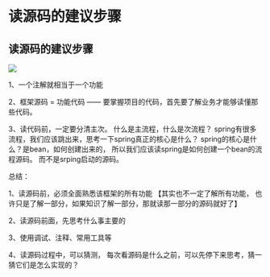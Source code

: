 # 读源码的建议步骤

## 读源码的建议步骤

![](https://hly-tech.gitbook.io/\~gitbook/image?url=https%3A%2F%2F1291612670-files.gitbook.io%2F%7E%2Ffiles%2Fv0%2Fb%2Fgitbook-x-prod.appspot.com%2Fo%2Fspaces%252FopkG77SH5ENkgZnfvu7l%252Fuploads%252F4Qfs7f3ky5UTyFHJKJqy%252Fimage.png%3Falt%3Dmedia%26token%3D32934357-6f1e-4aa1-bc74-9c98960f2589\&width=768\&dpr=4\&quality=100\&sign=a4c72464\&sv=1)

1、一个注解就相当于一个功能

2、框架源码 = 功能代码 —— 要掌握项目的代码，首先要了解业务才能够读懂那些代码。

3、读代码前，一定要分清主次。 什么是主流程，什么是次流程？ spring有很多流程，我们应该跳出来，思考一下spring真正的核心是什么？ spring的核心是什么？是bean，如何创建出来的， 所以我们应该读spring是如何创建一个bean的流程源码。 而不是srping启动的源码。

总结：

1、读源码前，必须全面熟悉该框架的所有功能 【其实也不一定了解所有功能， 也许只是了解一部分，如果知识了解一部分，那就读那一部分的源码就好了】

2、读源码前面，先思考什么事主要的

3、使用调试、注释、常用工具等

4、读源码过程中，可以猜测， 每次看源码是什么之前，可以先停下来思考，猜一猜它们是怎么实现的？
